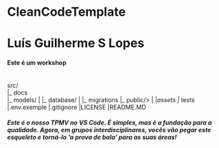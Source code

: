 # CleanCodeTemplate

<h1>Luís Guilherme S Lopes</h1>
<h4>Este é um workshop</h4>

<br>src/
<br>|_ docs
<br>|_ models/
|   |_ database/
|   |_ migrations
|_ public/>
|   |_assets
|_ tests
|.env.exemple
|.gitignore
|LICENSE
|README.MD






<h5>Este é o nosso TPMV no VS Code. É simples, mas é a fundação para a qualidade. Agora, em grupos interdisciplinares, vocês vão pegar este esqueleto e torná-lo 'a prova de bala' para as suas áreas!</h5>